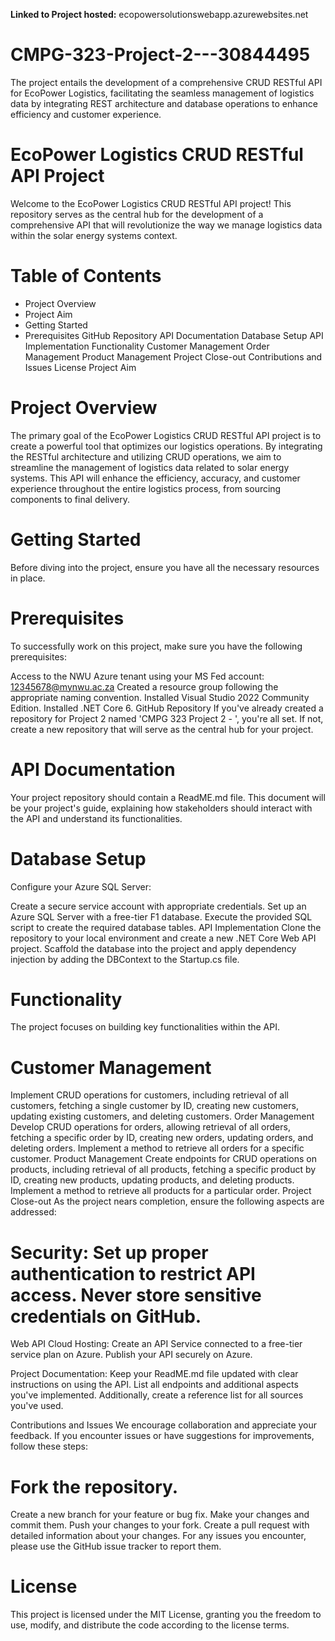 **Linked to Project hosted:** ecopowersolutionswebapp.azurewebsites.net
# CMPG-323-Project-2---30844495
 The project entails the development of a comprehensive CRUD RESTful API for EcoPower Logistics, facilitating the seamless management of logistics data by integrating REST architecture and database operations to enhance efficiency and customer experience.

# EcoPower Logistics CRUD RESTful API Project
Welcome to the EcoPower Logistics CRUD RESTful API project! This repository serves as the central hub for the development of a comprehensive API that will revolutionize the way we manage logistics data within the solar energy systems context.

# Table of Contents
- Project Overview
- Project Aim
- Getting Started
- Prerequisites
GitHub Repository
API Documentation
Database Setup
API Implementation
Functionality
Customer Management
Order Management
Product Management
Project Close-out
Contributions and Issues
License
Project Aim

# Project Overview
The primary goal of the EcoPower Logistics CRUD RESTful API project is to create a powerful tool that optimizes our logistics operations. By integrating the RESTful architecture and utilizing CRUD operations, we aim to streamline the management of logistics data related to solar energy systems. This API will enhance the efficiency, accuracy, and customer experience throughout the entire logistics process, from sourcing components to final delivery.

# Getting Started
Before diving into the project, ensure you have all the necessary resources in place.

# Prerequisites
To successfully work on this project, make sure you have the following prerequisites:

Access to the NWU Azure tenant using your MS Fed account: 12345678@mynwu.ac.za
Created a resource group following the appropriate naming convention.
Installed Visual Studio 2022 Community Edition.
Installed .NET Core 6.
GitHub Repository
If you've already created a repository for Project 2 named 'CMPG 323 Project 2 - <add your student number>', you're all set. If not, create a new repository that will serve as the central hub for your project.

# API Documentation
Your project repository should contain a ReadME.md file. This document will be your project's guide, explaining how stakeholders should interact with the API and understand its functionalities.

# Database Setup
Configure your Azure SQL Server:

Create a secure service account with appropriate credentials.
Set up an Azure SQL Server with a free-tier F1 database.
Execute the provided SQL script to create the required database tables.
API Implementation
Clone the repository to your local environment and create a new .NET Core Web API project. Scaffold the database into the project and apply dependency injection by adding the DBContext to the Startup.cs file.

# Functionality
The project focuses on building key functionalities within the API.

# Customer Management
Implement CRUD operations for customers, including retrieval of all customers, fetching a single customer by ID, creating new customers, updating existing customers, and deleting customers.
Order Management
Develop CRUD operations for orders, allowing retrieval of all orders, fetching a specific order by ID, creating new orders, updating orders, and deleting orders.
Implement a method to retrieve all orders for a specific customer.
Product Management
Create endpoints for CRUD operations on products, including retrieval of all products, fetching a specific product by ID, creating new products, updating products, and deleting products.
Implement a method to retrieve all products for a particular order.
Project Close-out
As the project nears completion, ensure the following aspects are addressed:

# Security: Set up proper authentication to restrict API access. Never store sensitive credentials on GitHub.

Web API Cloud Hosting: Create an API Service connected to a free-tier service plan on Azure. Publish your API securely on Azure.

Project Documentation: Keep your ReadME.md file updated with clear instructions on using the API. List all endpoints and additional aspects you've implemented. Additionally, create a reference list for all sources you've used.

Contributions and Issues
We encourage collaboration and appreciate your feedback. If you encounter issues or have suggestions for improvements, follow these steps:

# Fork the repository.
Create a new branch for your feature or bug fix.
Make your changes and commit them.
Push your changes to your fork.
Create a pull request with detailed information about your changes.
For any issues you encounter, please use the GitHub issue tracker to report them.

# License
This project is licensed under the MIT License, granting you the freedom to use, modify, and distribute the code according to the license terms.


